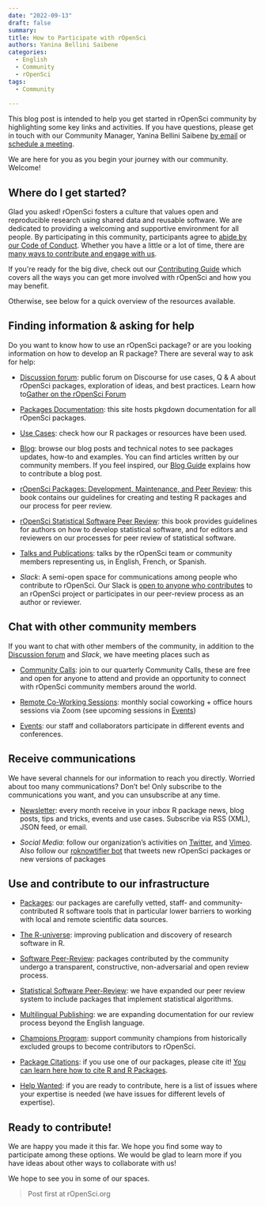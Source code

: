```yaml
---
date: "2022-09-13"
draft: false
summary: 
title: How to Participate with rOpenSci
authors: Yanina Bellini Saibene
categories:
  - English
  - Community
  - rOpenSci
tags: 
  - Community
  
---
```


This blog post is intended to help you get started in rOpenSci community by highlighting some key links and activities. If you have questions, please get in touch with our Community Manager, Yanina Bellini Saibene [by email](mailto:yabellini@ropensci.org) or [schedule a meeting](https://calendly.com/yabellini-ropensci/). 

We are here for you as you begin your journey with our community. Welcome!


## Where do I get started?

Glad you asked! rOpenSci fosters a culture that values open and reproducible research using shared data and reusable software. We are dedicated to providing a welcoming and supportive environment for all people. By participating in this community, participants agree to [abide by our Code of Conduct](https://ropensci.org/code-of-conduct/). Whether you have a little or a lot of time, there are [many ways to contribute and engage with us](https://contributing.ropensci.org/).

If you're ready for the big dive, check out our [Contributing Guide](https://contributing.ropensci.org/) which covers all the ways you can get more involved with rOpenSci and how you may benefit. 

Otherwise, see below for a quick overview of the resources available.

## Finding information & asking for help

Do you want to know how to use an rOpenSci package? or are you looking information on how to develop an R package? There are several way to ask for help:

* [Discussion forum](https://discuss.ropensci.org/): public forum on Discourse for use cases, Q & A about rOpenSci packages, exploration of ideas, and best practices. Learn how to[Gather on the rOpenSci Forum](https://ropensci.org/blog/2022/01/11/ropensci-forum/)

* [Packages Documentation](https://docs.ropensci.org/): this site hosts pkgdown documentation for all rOpenSci packages.

* [Use Cases](https://ropensci.org/usecases/): check how our R packages or resources have been used.

* [Blog](https://ropensci.org/blog/): browse our blog posts and technical notes to see packages updates, how-to and examples. You can find articles written by our community members. If you feel inspired, our [Blog Guide](https://blogguide.ropensci.org/) explains how to contribute a blog post.

* [rOpenSci Packages: Development, Maintenance, and Peer Review](https://devguide.ropensci.org/): this book contains our guidelines for creating and testing R packages and our process for peer review.

* [rOpenSci Statistical Software Peer Review](https://stats-devguide.ropensci.org/): this book provides guidelines for authors on how to develop statistical software, and for editors and reviewers on our processes for peer review of statistical software.
* [Talks and Publications](https://ropensci.org/talks-papers/): talks by the rOpenSci team or community members representing us, in English, French, or Spanish.
* _Slack_: A semi-open space for communications among people who contribute to rOpenSci. Our Slack is [open to anyone who contributes](https://ropensci.org/contact/) to an rOpenSci project or participates in our peer-review process as an author or reviewer.


## Chat with other community members

If you want to chat with other members of the community, in addition to the [Discussion forum](https://discuss.ropensci.org/) and _Slack_, we have meeting places such as
 
* [Community Calls](https://ropensci.org/commcalls): join to our quarterly Community Calls, these are free and open for anyone to attend and provide an opportunity to connect with rOpenSci community members around the world.

* [Remote Co-Working Sessions](https://ropensci.org/blog/2021/08/17/coworking-sessions/): monthly social coworking + office hours sessions via Zoom (see upcoming sessions in [Events](https://ropensci.org/events/))

* [Events](https://ropensci.org/events/): our staff and collaborators participate in different events and conferences.

## Receive communications

We have several channels for our information to reach you directly. Worried about too many communications? Don’t be! Only subscribe to the communications you want, and you can unsubscribe at any time.

* [Newsletter](https://ropensci.org/news/): every month receive in your inbox R package news, blog posts, tips and tricks, events and use cases. Subscribe via RSS (XML), JSON feed, or email.

* _Social Media_: follow our organization’s activities on [Twitter](https://twitter.com/rOpenSci), and [Vimeo](https://vimeo.com/ropensci). Also follow our [roknowtifier bot](https://twitter.com/roknowtifier) that tweets new rOpenSci packages or new versions of packages


## Use and contribute to our infrastructure

* [Packages](https://ropensci.org/packages/): our packages are carefully vetted, staff- and community-contributed R software tools that in particular lower barriers to working with local and remote scientific data sources.

* [The R-universe](https://ropensci.org/r-universe/): improving publication and discovery of research software in R.

* [Software Peer-Review](https://ropensci.org/software-review/): packages contributed by the community undergo a transparent, constructive, non-adversarial and open review process.

* [Statistical Software Peer-Review](https://ropensci.org/stat-software-review/): we have expanded our peer review system to include packages that implement statistical algorithms.

* [Multilingual Publishing](https://ropensci.org/blog/2021/12/20/inclusive-leadership-program/): we are expanding documentation for our review process beyond the English language.

* [Champions Program](https://ropensci.org/blog/2021/12/20/inclusive-leadership-program/): support community champions from historically excluded groups to become contributors to rOpenSci.

* [Package Citations](https://ropensci.org/citations/): if you use one of our packages, please cite it! [You can learn here how to cite R and R Packages](/blog/2021/11/16/how-to-cite-r-and-r-packages/).

* [Help Wanted](https://ropensci.org/help-wanted/): if you are ready to contribute, here is a list of issues where your expertise is needed (we have issues for different levels of expertise).

## Ready to contribute!

We are happy you made it this far.  We hope you find some way to participate among these options.  We would be glad to learn more if you have ideas about other ways to collaborate with us!

We hope to see you in some of our spaces.


> Post first at rOpenSci.org